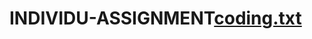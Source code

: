 # INDIVIDU-ASSIGNMENT[coding.txt](https://github.com/Haikal690/INDIVIDU-ASSIGNMENT/files/9982599/coding.txt)
